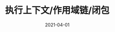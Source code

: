 ---
title: 执行上下文/作用域链/闭包
date: 2021-04-01
categories:
 - JavaScript
tags:
 - JavaScript
# sidebar: 'auto'
---